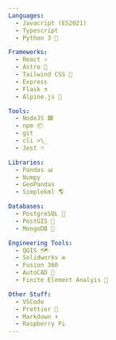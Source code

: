 ```yaml
---
Languages:
  - Javacript (ES2021)
  - Typescript
  - Python 3 🐍

Frameworks:
  - React ⚛
  - Astro 🚀
  - Tailwind CSS 🍃
  - Express
  - Flask ⚗️
  - Alpine.js 🗻

Tools:
  - NodeJS 🟩
  - npm 📦
  - git
  - cli >\_
  - Jest 🃏

Libraries:
  - Pandas 📊
  - Numpy
  - GeoPandas
  - Simplekml 🌎

Databases:
  - PostgreSQL 🐘
  - PostGIS 📍
  - MongoDB 🌱

Engineering Tools:
  - QGIS 🗺
  - Solidworks ⚙️
  - Fusion 360
  - AutoCAD 📐
  - Finite Element Analyis 🔻

Other Stuff:
  - VSCode
  - Prettier 💄
  - Markdown ⬇️
  - Raspberry Pi
---
```

